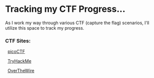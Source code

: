# **Tracking my CTF Progress...**

   As I work my way through various CTF (capture the flag) scenarios, I'll utilize this space to track my progress.

### CTF Sites:

&nbsp;&nbsp;[picoCTF](https://www.picoctf.org/)

&nbsp;&nbsp;[TryHackMe](https://tryhackme.com/)

&nbsp;&nbsp;[OverTheWire](https://overthewire.org/wargames/)


